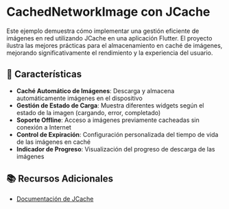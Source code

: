 # CachedNetworkImage con JCache

Este ejemplo demuestra cómo implementar una gestión eficiente de imágenes en red utilizando JCache en una aplicación Flutter. El proyecto ilustra las mejores prácticas para el almacenamiento en caché de imágenes, mejorando significativamente el rendimiento y la experiencia del usuario.

## 🎯 Características

- **Caché Automático de Imágenes**: Descarga y almacena automáticamente imágenes en el dispositivo
- **Gestión de Estado de Carga**: Muestra diferentes widgets según el estado de la imagen (cargando, error, completado)
- **Soporte Offline**: Acceso a imágenes previamente cacheadas sin conexión a Internet
- **Control de Expiración**: Configuración personalizada del tiempo de vida de las imágenes en caché
- **Indicador de Progreso**: Visualización del progreso de descarga de las imágenes

## 📚 Recursos Adicionales

- [Documentación de JCache](https://github.com/javierfernandezvaca/JCACHE)